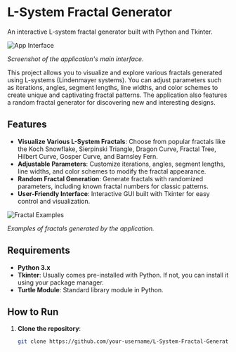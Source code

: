 # L-System Fractal Generator

An interactive L-system fractal generator built with Python and Tkinter.

![App Interface](images/app_interface.png)

*Screenshot of the application's main interface.*

This project allows you to visualize and explore various fractals generated using L-systems (Lindenmayer systems). You can adjust parameters such as iterations, angles, segment lengths, line widths, and color schemes to create unique and captivating fractal patterns. The application also features a random fractal generator for discovering new and interesting designs.

## Features

- **Visualize Various L-System Fractals**: Choose from popular fractals like the Koch Snowflake, Sierpinski Triangle, Dragon Curve, Fractal Tree, Hilbert Curve, Gosper Curve, and Barnsley Fern.
- **Adjustable Parameters**: Customize iterations, angles, segment lengths, line widths, and color schemes to modify the fractal appearance.
- **Random Fractal Generation**: Generate fractals with randomized parameters, including known fractal numbers for classic patterns.
- **User-Friendly Interface**: Interactive GUI built with Tkinter for easy control and visualization.

![Fractal Examples](images/fractal_examples.png)

*Examples of fractals generated by the application.*

## Requirements

- **Python 3.x**
- **Tkinter**: Usually comes pre-installed with Python. If not, you can install it using your package manager.
- **Turtle Module**: Standard library module in Python.

## How to Run

1. **Clone the repository**:

   ```bash
   git clone https://github.com/your-username/L-System-Fractal-Generator.git
